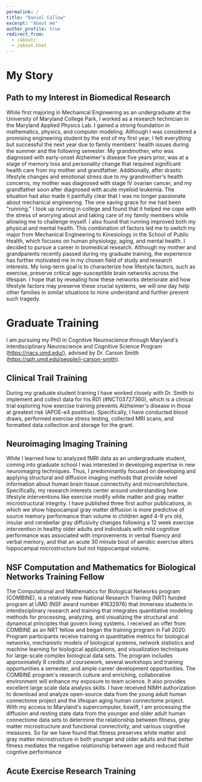 ```yaml
---
permalink: /
title: "Daniel Callow"
excerpt: "About me"
author_profile: true
redirect_from: 
  - /about/
  - /about.html
---
```



My Story 
======

Path to my Interest in Biomedical Research
------
While first majoring in Mechanical Engineering as an undergraduate at the University of Maryland College Park, I worked as a research technician in the Maryland Applied Physics Lab. I gained a strong foundation in mathematics, physics, and computer modeling. Although I was considered a promising engineering student by the end of my first year, I felt everything but successful the next year due to family members' health issues during the summer and the following semester. My grandmother, who was diagnosed with early-onset Alzheimer's disease five years prior, was at a stage of memory loss and personality change that required significant health care from my mother and grandfather. Additionally, after drastic lifestyle changes and emotional stress due to my grandmother's health concerns, my mother was diagnosed with stage IV ovarian cancer, and my grandfather soon after diagnosed with acute myeloid leukemia. The situation had also made it painfully clear that I was no longer passionate about mechanical engineering. The one saving grace for me had been "running." I took up running in college and found that it helped me cope with the stress of worrying about and taking care of my family members while allowing me to challenge myself. I also found that running improved both my physical and mental health. This combination of factors led me to switch my major from Mechanical Engineering to Kinesiology in the School of Public Health, which focuses on human physiology, aging, and mental health. I decided to pursue a career in biomedical research. Although my mother and grandparents recently passed during my graduate training, the experience has further motivated me in my chosen field of study and research interests. My long-term goal is to characterize how lifestyle factors, such as exercise, preserve critical age-susceptible brain networks across the lifespan. I hope that by revealing how these networks deteriorate and how lifestyle factors may preserve these crucial systems, we will one day help other families in similar situations to mine understand and further prevent such tragedy.

Graduate Training
======
I am pursuing my PhD in Cognitive Neuroscience through Maryland's interdisciplinary Neuroscience and Cognitive Science Program (https://nacs.umd.edu/), advised by Dr. Carson Smith (https://sph.umd.edu/people/j-carson-smith). 

Clinical Trail Training
------
During my graduate student training I have worked closely with Dr. Smith to implement and collect data for his R01 (#NCT03727360), which is a clinical trial exploring how exercise training prevents Alzheimer's disease in those at greatest risk (APOE-e4 postitive). Specifically, I have conducted blood draws, performed exercise stress testing, collected MRI scans, and formatted data collection and storage for the grant. 

Neuroimaging Imaging Training
------
While I learned how to analyzed fMRI data as an undergraduate student, coming into graduate school I was interested in developing expertise in new neuroimaging techniques. Thus, I predominantly focused on developing and applying structural and diffusion imaging methods that provide novel information about human brain tissue connectivity and microarchitecture. Specifically, my research interests center around understanding how lifestyle interventions like exercise modify white matter and gray matter microstructural integrity. I have published three first author publications, in which we show hippocampal gray matter diffusion is more predictive of source memory performance than volume in children aged 4-9 yrs old, insular and cerebellar gray diffusivity changes following a 12 week exercise intervention in healthy older adults and individuals with mild cognitive performance was associated with improvements in verbal fluency and verbal memory, and that an acute 30 minute bout of aerobic exercise alters hippocampal microstructure but not hippocampal volume.

NSF Computation and Mathematics for Biological Networks Training Fellow
------
The Computational and Mathematics for Biological Networks program (COMBINE), is a relatively new National Research Training (NRT) funded program at UMD (NSF award number #1632976) that immerses students in interdisciplinary research and training that integrates quantitative modeling methods for processing, analyzing, and visualizing the structural and dynamical principles that govern living systems. I received an offer from COMBINE as an NRT fellow and began the training program in Fall 2020. Program participants receive training in quantitative metrics for biological networks, mechanistic models of biological systems, network statistics and machine learning for biological applications, and visualization techniques for large-scale complex biological data sets. The program includes approximately 8 credits of coursework, several workshops and training opportunities a semester, and ample career development opportunities. The COMBINE program's research culture and enriching, collaborative environment will enhance my exposure to team science. It also provides excellent large scale data analysis skills. I have received NIMH authorization to download and analyze open-source data from the young adult human connectome project and the lifespan aging human connectome project. With my access to Maryland's supercomputer, bswift, I am processing the diffusion and resting state data from the younger and older adult human connectome data sets to determine the relationship between fitness, gray matter microstructure and functional connectivity, and various cognitive measures. So far we have found that fitness preserves white matter and gray matter microstructure in both younger and older adults and that better fitness mediates the negative relationship between age and reduced fluid cogntive performance

Acute Exercise Research Training
------
